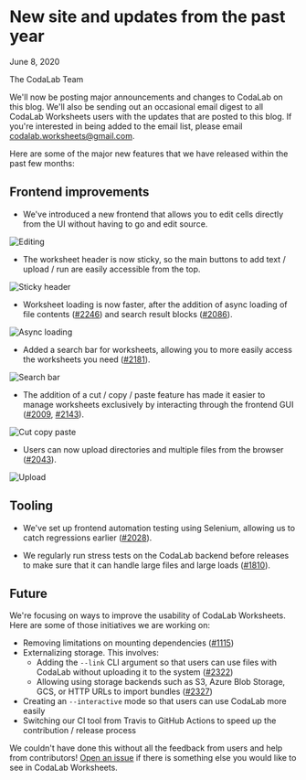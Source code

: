 # New site and updates from the past year

June 8, 2020

The CodaLab Team

We'll now be posting major announcements and changes to CodaLab on this blog. We'll also be sending out an occasional email digest to all CodaLab Worksheets users with the updates that are posted to this blog. If you're interested in being added to the email list, please email <a href="mailto:codalab.worksheets@gmail.com">codalab.worksheets@gmail.com</a>.

Here are some of the major new features that we have released within the past few months:

## Frontend improvements

- We've introduced a new frontend that allows you to edit cells directly from the UI without having to go and edit source.

![Editing](https://user-images.githubusercontent.com/1689183/84437569-36a6c580-ac03-11ea-8f9e-91adff5747df.png)

- The worksheet header is now sticky, so the main buttons to add text / upload / run are easily accessible from the top.

![Sticky header](https://user-images.githubusercontent.com/1689183/84438067-f0059b00-ac03-11ea-8a85-b91bd3c4b0d5.png)

- Worksheet loading is now faster, after the addition of async loading of file contents ([#2246](https://github.com/codalab/codalab-worksheets/pull/2246)) and search result blocks ([#2086](https://github.com/codalab/codalab-worksheets/pull/2086)).

![Async loading](https://user-images.githubusercontent.com/1689183/84437655-5a6a0b80-ac03-11ea-8dec-0b6aa7aea6e7.png)

- Added a search bar for worksheets, allowing you to more easily access the worksheets you need ([#2181](https://github.com/codalab/codalab-worksheets/pull/2181)).

![Search bar](https://user-images.githubusercontent.com/1689183/84437455-02cba000-ac03-11ea-93cf-67119ea0e4e6.png)

- The addition of a cut / copy / paste feature has made it easier to manage worksheets exclusively by interacting through the frontend GUI ([#2009](https://github.com/codalab/codalab-worksheets/pull/2009), [#2143](https://github.com/codalab/codalab-worksheets/pull/2143)).

![Cut copy paste](https://user-images.githubusercontent.com/1689183/84437547-2c84c700-ac03-11ea-9a06-2d27335fa57a.png)

- Users can now upload directories and multiple files from the browser ([#2043](https://github.com/codalab/codalab-worksheets/pull/2043)).

![Upload](https://user-images.githubusercontent.com/1689183/84437824-9d2be380-ac03-11ea-8e51-ceee3f624e1b.png)


## Tooling

- We've set up frontend automation testing using Selenium, allowing us to catch regressions earlier ([#2028](https://github.com/codalab/codalab-worksheets/pull/2028)).

- We regularly run stress tests on the CodaLab backend before releases to make sure that it can handle large files and large loads ([#1810](https://github.com/codalab/codalab-worksheets/pull/1810)).


## Future

We're focusing on ways to improve the usability of CodaLab Worksheets. Here are some of those initiatives we are working on:

- Removing limitations on mounting dependencies ([#1115](https://github.com/codalab/codalab-worksheets/issues/1115))
- Externalizing storage. This involves:
  - Adding the `--link` CLI argument so that users can use files with CodaLab without uploading it to the system ([#2322](https://github.com/codalab/codalab-worksheets/issues/2322))
  - Allowing using storage backends such as S3, Azure Blob Storage, GCS, or HTTP URLs to import bundles ([#2327](https://github.com/codalab/codalab-worksheets/issues/2327))
- Creating an `--interactive` mode so that users can use CodaLab more easily
- Switching our CI tool from Travis to GitHub Actions to speed up the contribution / release process

We couldn't have done this without all the feedback from users and help from contributors! [Open an issue](https://github.com/codalab/codalab-worksheets/issues/new/choose) if there is something else you would like to see in CodaLab Worksheets.